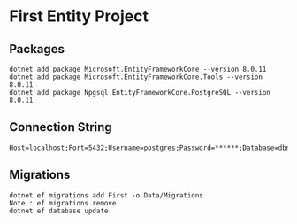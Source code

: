 # First Entity Project

## Packages

```
dotnet add package Microsoft.EntityFrameworkCore --version 8.0.11
dotnet add package Microsoft.EntityFrameworkCore.Tools --version 8.0.11
dotnet add package Npgsql.EntityFrameworkCore.PostgreSQL --version 8.0.11

```

## Connection String 

```
Host=localhost;Port=5432;Username=postgres;Password=******;Database=dbname
```


## Migrations 
```
dotnet ef migrations add First -o Data/Migrations
Note : ef migrations remove
dotnet ef database update

```

